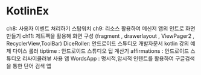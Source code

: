 # KotlinEx
ch8: 사용자 이벤트 처리하기 스탑워치
ch9: 리소스 활용하여 메신저 앱의 인트로 화면 만들기
ch11:  제트팩을 활용해 화면 구성 (fragment , drawerlayout , ViewPager2 , RecyclerView,ToolBar)
DiceRoller: 안드로이드 스튜디오 개발자문서 kotlin 강의 예제 다이스 롤러
tiptime : 안드로이드 스튜디오 팁 계산기
affirmations : 안드로이드 스튜디오 리싸이클러뷰 사용 앱
WordsApp : 명시적,암시적 인텐트를 활용하여 구글검색을 통한 단어 검색 앱
